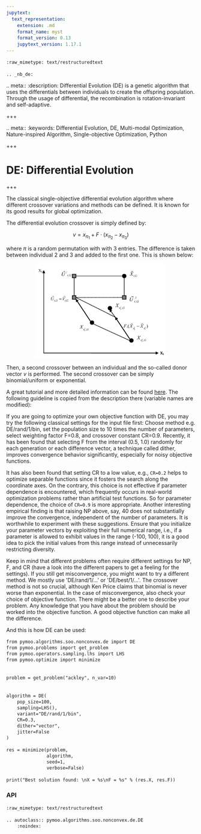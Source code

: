 ```yaml
---
jupytext:
  text_representation:
    extension: .md
    format_name: myst
    format_version: 0.13
    jupytext_version: 1.17.1
---
```


```{raw-cell}
:raw_mimetype: text/restructuredtext

.. _nb_de:
```

.. meta::
   :description: Differential Evolution (DE) is a genetic algorithm that uses the differentials between individuals to create the offspring population. Through the usage of differential, the recombination is rotation-invariant and self-adaptive.

+++

.. meta::
   :keywords: Differential Evolution, DE,  Multi-modal Optimization, Nature-inspired Algorithm, Single-objective Optimization, Python

+++

# DE: Differential Evolution

+++

The classical single-objective
differential evolution algorithm <cite data-cite="de"></cite> where different crossover variations
and methods can be defined. It is known for its good results for
global optimization.

The differential evolution crossover is simply defined by:

$$
v = x_{\pi_1} + F \cdot (x_{\pi_2} - x_{\pi_3})
$$

where $\pi$ is a random permutation with with 3 entries. The difference is taken between individual 2 and 3 and added to the first one. This is shown below:


<div style="text-align: center;">
    <img src="https://github.com/anyoptimization/pymoo-data/blob/main/docs/images/de_crossover.png?raw=true" width="350">
</div>




Then, a second crossover between an individual and the so-called donor vector $v$ is performed. The second crossover can be simply binomial/uniform or exponential.



A great tutorial and more detailed information can be found [here](https://web.archive.org/web/20190928024126/http://www1.icsi.berkeley.edu/~storn/code.html). The following guideline is copied from the description there (variable names are modified):

If you are going to optimize your own objective function with DE, you may try the following classical settings for the input file first: Choose method e.g. DE/rand/1/bin, set the population size to 10 times the number of parameters, select weighting factor F=0.8, and crossover constant CR=0.9. 
Recently, it has been found that selecting F from the interval (0.5, 1.0) randomly for each generation or each difference vector, a technique called dither, improves convergence behavior significantly, especially for noisy objective functions. 


It has also been found that setting CR to a low value, e.g., `CR=0.2` helps to optimize separable functions since it fosters the search along the coordinate axes. On the contrary, this choice is not effective if parameter dependence is encountered, which frequently occurs in real-world optimization problems rather than artificial test functions. So for parameter dependence, the choice of `CR=0.9` is more appropriate. Another interesting empirical finding is that raising NP above, say, 40 does not substantially improve the convergence, independent of the number of parameters. It is worthwhile to experiment with these suggestions. Ensure that you initialize your parameter vectors by exploiting their full numerical range, i.e., if a parameter is allowed to exhibit values in the range (-100, 100), it is a good idea to pick the initial values from this range instead of unnecessarily restricting diversity.


Keep in mind that different problems often require different settings for NP, F, and CR (have a look into the different papers to get a feeling for the settings). If you still get misconvergence, you might want to try a different method. We mostly use 'DE/rand/1/...' or 'DE/best/1/...'. The crossover method is not so crucial, although Ken Price claims that binomial is never worse than exponential. In the case of misconvergence, also check your choice of objective function. There might be a better one to describe your problem. Any knowledge that you have about the problem should be worked into the objective function. A good objective function can make all the difference.

And this is how DE can be used:

```{code-cell} ipython3
from pymoo.algorithms.soo.nonconvex.de import DE
from pymoo.problems import get_problem
from pymoo.operators.sampling.lhs import LHS
from pymoo.optimize import minimize


problem = get_problem("ackley", n_var=10)


algorithm = DE(
    pop_size=100,
    sampling=LHS(),
    variant="DE/rand/1/bin",
    CR=0.3,
    dither="vector",
    jitter=False
)

res = minimize(problem,
               algorithm,
               seed=1,
               verbose=False)

print("Best solution found: \nX = %s\nF = %s" % (res.X, res.F))
```

### API

```{raw-cell}
:raw_mimetype: text/restructuredtext

.. autoclass:: pymoo.algorithms.soo.nonconvex.de.DE
    :noindex:
```
